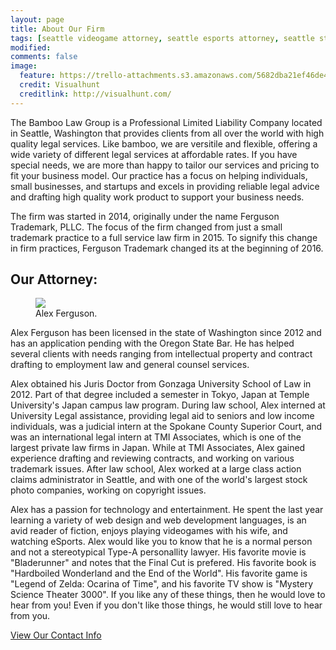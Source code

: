 ```yaml
---
layout: page
title: About Our Firm
tags: [seattle videogame attorney, seattle esports attorney, seattle startup attorney, seattle contract attorney]
modified: 
comments: false
image:
  feature: https://trello-attachments.s3.amazonaws.com/5682dba21ef46de42206db55/800x638/4288cb1502db8e0b5e5929f322eec35f/space-needle-seattle-washington-cityscape-dusk.jpg
  credit: Visualhunt
  creditlink: http://visualhunt.com/
---
```

The Bamboo Law Group is a Professional Limited Liability Company located in Seattle, Washington that provides clients from all over the world with high quality legal services. Like bamboo, we are versitile and flexible, offering a wide variety of different legal services at affordable rates. If you have special needs, we are more than happy to tailor our services and pricing to fit your business model. Our practice has a focus on helping individuals, small businesses, and startups and excels in providing reliable legal advice and drafting high quality work product to support your business needs.

The firm was started in 2014, originally under the name Ferguson Trademark, PLLC. The focus of the firm changed from just a small trademark practice to a full service law firm in 2015. To signify this change in firm practices, Ferguson Trademark changed its at the beginning of 2016. 

## Our Attorney:

<figure class="image-pull-right">
	<img src="http://placehold.it/200x150.jpg">
	<figcaption>Alex Ferguson.</figcaption>
</figure>
Alex Ferguson has been licensed in the state of Washington since 2012 and has an application pending with the Oregon State Bar. He has helped several clients with needs ranging from intellectual property and contract drafting to employment law and general counsel services. 

Alex obtained his Juris Doctor from Gonzaga University School of Law in 2012. Part of that degree included a semester in Tokyo, Japan at Temple University's Japan campus law program. During law school, Alex interned at University Legal assistance, providing legal aid to seniors and low income individuals, was a judicial intern at the Spokane County Superior Court, and was an international legal intern at TMI Associates, which is one of the largest private law firms in Japan. While at TMI Associates, Alex gained experience drafting and reviewing contracts, and working on various trademark issues. After law school, Alex worked at a large class action claims administrator in Seattle, and with one of the world's largest stock photo companies, working on copyright issues. 

Alex has a passion for technology and entertainment. He spent the last year learning a variety of web design and web development languages, is an avid reader of fiction, enjoys playing videogames with his wife, and watching eSports. Alex would like you to know that he is a normal person and not a stereotypical Type-A personallity lawyer. His favorite movie is "Bladerunner" and notes that the Final Cut is prefered. His favorite book is "Hardboiled Wonderland and the End of the World". His favorite game is "Legend of Zelda: Ocarina of Time", and his favorite TV show is "Mystery Science Theater 3000". If you like any of these things, then he would love to hear from you! Even if you don't like those things, he would still love to hear from you.

<a markdown="0" href="{{ site.url }}/contact" class="btn">View Our Contact Info</a>
